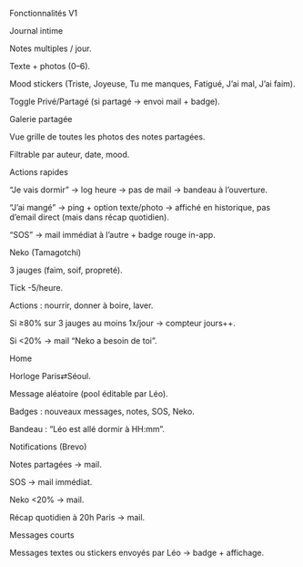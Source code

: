 Fonctionnalités V1

Journal intime

Notes multiples / jour.

Texte + photos (0–6).

Mood stickers (Triste, Joyeuse, Tu me manques, Fatigué, J’ai mal, J’ai faim).

Toggle Privé/Partagé (si partagé → envoi mail + badge).

Galerie partagée

Vue grille de toutes les photos des notes partagées.

Filtrable par auteur, date, mood.

Actions rapides

“Je vais dormir” → log heure → pas de mail → bandeau à l’ouverture.

“J’ai mangé” → ping + option texte/photo → affiché en historique, pas d’email direct (mais dans récap quotidien).

“SOS” → mail immédiat à l’autre + badge rouge in-app.

Neko (Tamagotchi)

3 jauges (faim, soif, propreté).

Tick -5/heure.

Actions : nourrir, donner à boire, laver.

Si ≥80% sur 3 jauges au moins 1x/jour → compteur jours++.

Si <20% → mail “Neko a besoin de toi”.

Home

Horloge Paris⇄Séoul.

Message aléatoire (pool éditable par Léo).

Badges : nouveaux messages, notes, SOS, Neko.

Bandeau : “Léo est allé dormir à HH:mm”.

Notifications (Brevo)

Notes partagées → mail.

SOS → mail immédiat.

Neko <20% → mail.

Récap quotidien à 20h Paris → mail.

Messages courts

Messages textes ou stickers envoyés par Léo → badge + affichage.
